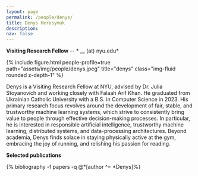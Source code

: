 ```yaml
---
layout: page
permalink: /people/denys/
title: Denys Herasymuk
description: 
nav: false
---
```


**Visiting Research Fellow** -- * __ (at) nyu.edu* 

{% include figure.html people-profile=true path="assets/img/people/denys.jpeg" title="denys" class="img-fluid rounded z-depth-1" %}

Denys is a Visiting Research Fellow at NYU, advised by Dr. Julia Stoyanovich and working closely with Falaah Arif Khan. He graduated from Ukrainian Catholic University with a B.S. in Computer Science in 2023. His primary research focus revolves around the development of fair, stable, and trustworthy machine learning systems, which strive to consistently bring value to people through effective decision-making processes. In particular, he is interested in responsible artificial intelligence, trustworthy machine learning, distributed systems, and data-processing architectures. Beyond academia, Denys finds solace in staying physically active at the gym, embracing the joy of running, and relishing his passion for reading.

**Selected publications**
<div class="publications-div">
  {% bibliography -f papers -q @*[author ^= *Denys]%}
</div>
